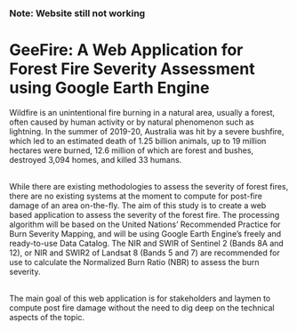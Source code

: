 <h3> Note: Website still not working </h3>

<h1>GeeFire: A Web Application for Forest Fire Severity Assessment using Google Earth Engine</h1>

<p>Wildfire is an unintentional fire burning in a natural area, usually a forest, often caused by human activity or by natural phenomenon such as lightning. In the summer of 2019-20, Australia was hit by a severe bushfire, which led to an estimated death of 1.25 billion animals, up to 19 million hectares were burned, 12.6 million of which are forest and bushes, destroyed 3,094 homes, and killed 33 humans. <br><br>

While there are existing methodologies to assess the severity of forest fires, there are no existing systems at the moment to compute for post-fire damage of an area on-the-fly. The aim of this study is to create a web based application to assess the severity of the forest fire. The processing algorithm will be based on the United Nations’ Recommended Practice for Burn Severity Mapping, and will be using Google Earth Engine’s freely and ready-to-use Data Catalog. The NIR and SWIR of Sentinel 2 (Bands 8A and 12), or NIR and SWIR2 of Landsat 8 (Bands 5 and 7) are recommended for use to calculate the Normalized Burn Ratio (NBR) to assess the burn severity. <br><br>

The main goal of this web application is for stakeholders and laymen to compute post fire damage without the need to dig deep on the technical aspects of the topic. 

